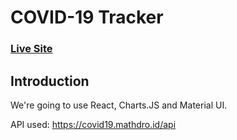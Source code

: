 # COVID-19 Tracker

### [Live Site](https://corona-tracker-hasnain.surge.sh/)

## Introduction
We're going to use React, Charts.JS and Material UI.

API used: https://covid19.mathdro.id/api
